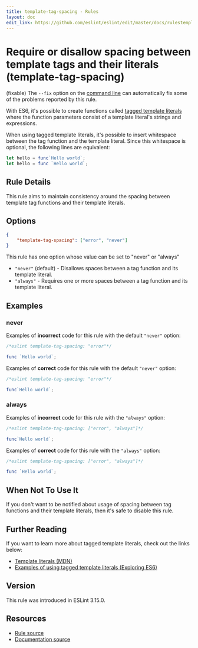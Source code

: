 ```yaml
---
title: template-tag-spacing - Rules
layout: doc
edit_link: https://github.com/eslint/eslint/edit/master/docs/rulestemplate-tag-spacing.md
---
```

<!-- Note: No pull requests accepted for this file. See README.md in the root directory for details. -->
# Require or disallow spacing between template tags and their literals (template-tag-spacing)

(fixable) The `--fix` option on the [command line](../user-guide/command-line-interface#fix) can automatically fix some of the problems reported by this rule.

With ES6, it's possible to create functions called [tagged template literals](#further-reading) where the function parameters consist of a template literal's strings and expressions.

When using tagged template literals, it's possible to insert whitespace between the tag function and the template literal. Since this whitespace is optional, the following lines are equivalent:

```js
let hello = func`Hello world`;
let hello = func `Hello world`;
```

## Rule Details

This rule aims to maintain consistency around the spacing between template tag functions and their template literals.

## Options

```json
{
    "template-tag-spacing": ["error", "never"]
}
```

This rule has one option whose value can be set to "never" or "always"

* `"never"` (default) - Disallows spaces between a tag function and its template literal.
* `"always"` - Requires one or more spaces between a tag function and its template literal.

## Examples

### never

Examples of **incorrect** code for this rule with the default `"never"` option:

```js
/*eslint template-tag-spacing: "error"*/

func `Hello world`;
```

Examples of **correct** code for this rule with the default `"never"` option:

```js
/*eslint template-tag-spacing: "error"*/

func`Hello world`;
```

### always

Examples of **incorrect** code for this rule with the `"always"` option:

```js
/*eslint template-tag-spacing: ["error", "always"]*/

func`Hello world`;
```

Examples of **correct** code for this rule with the `"always"` option:

```js
/*eslint template-tag-spacing: ["error", "always"]*/

func `Hello world`;
```

## When Not To Use It

If you don't want to be notified about usage of spacing between tag functions and their template literals, then it's safe to disable this rule.

## Further Reading

If you want to learn more about tagged template literals, check out the links below:

* [Template literals (MDN)](https://developer.mozilla.org/en-US/docs/Web/JavaScript/Reference/Template_literals#Tagged_template_literals)
* [Examples of using tagged template literals (Exploring ES6)](http://exploringjs.com/es6/ch_template-literals.html#_examples-of-using-tagged-template-literals)

## Version

This rule was introduced in ESLint 3.15.0.

## Resources

* [Rule source](https://github.com/eslint/eslint/tree/master/lib/rules/template-tag-spacing.js)
* [Documentation source](https://github.com/eslint/eslint/tree/master/docs/rules/template-tag-spacing.md)
